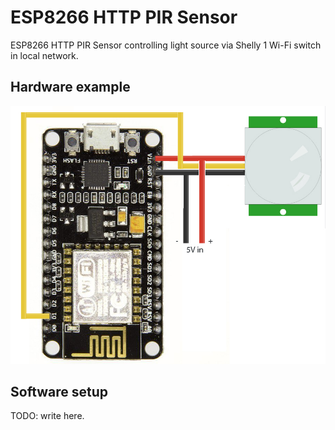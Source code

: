# ESP8266 HTTP PIR Sensor

ESP8266 HTTP PIR Sensor controlling light source via Shelly 1 Wi-Fi switch in local network. 

## Hardware example

![NodeMCU PIR Sensor](https://github.com/Mackbit/esp8266-pir-to-light/blob/master/nodemcu_motion_sensor.jpg)

## Software setup

TODO: write here.
